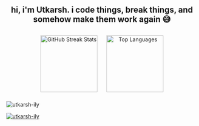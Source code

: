 <h2 align="center">
  hi, i'm Utkarsh. i code things, break things, and somehow make them work again 😅
</h2>

<div align="center" style="margin-top: 20px;">
  <img 
    src="https://github-readme-streak-stats-eight.vercel.app?user=Utkarsh-ily&theme=dark" 
    height="150" 
    alt="GitHub Streak Stats" 
    style="margin: 10px;"
  />
  <img 
    src="https://github-readme-stats.vercel.app/api/top-langs?username=Utkarsh-ily&locale=en&layout=compact&card_width=320&langs_count=7&theme=dark" 
    height="150" 
    alt="Top Languages" 
    style="margin: 10px;"
  />
</div>

<p align="left"> <img src="https://komarev.com/ghpvc/?username=utkarsh-ily&label=Profile%20views&color=0e75b6&style=flat" alt="utkarsh-ily" /> </p>

<p align="left"> <a href="https://github.com/ryo-ma/github-profile-trophy"><img src="https://github-profile-trophy.vercel.app/?username=utkarsh-ily" alt="utkarsh-ily" /></a> </p>
</div>
